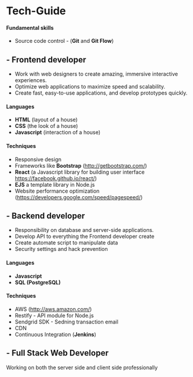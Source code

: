 # Tech-Guide
#### Fundamental skills
- Source code control - (**Git** and **Git Flow**)

## - Frontend developer
- Work with web designers to create amazing, immersive interactive experiences.
- Optimize web applications to maximize speed and scalability.
- Create fast, easy-to-use applications, and develop prototypes quickly.

#### Languages
- **HTML** (layout of a house)
- **CSS** (the look of a house)
- **Javascript** (interaction of a house)

#### Techniques
- Responsive design
- Frameworks like **Bootstrap** (http://getbootstrap.com/)
- **React** (a Javascript library for building user interface https://facebook.github.io/react/)
- **EJS** a template library in Node.js
- Website performance optimization (https://developers.google.com/speed/pagespeed/)

## - Backend developer
- Responsibility on database and server-side applications.
- Develop API to everything the Frontend developer create
- Create automate script to manipulate data
- Security settings and hack prevention

#### Languages
- **Javascript**
- **SQL (PostgreSQL)**

#### Techniques
- AWS (http://aws.amazon.com/)
- Restify - API module for Node.js
- Sendgrid SDK - Sedning transaction email
- CDN
- Continuous Integration (**Jenkins**)

## - Full Stack Web Developer
Working on both the server side and client side professionally
